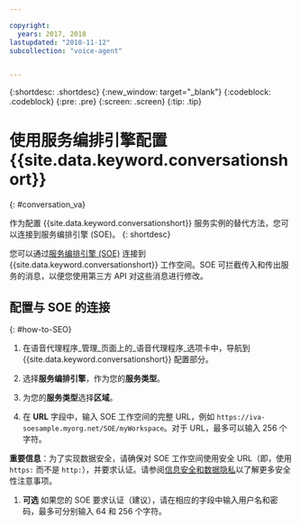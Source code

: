 ```yaml
---

copyright:
  years: 2017, 2018
lastupdated: "2018-11-12"
subcollection: "voice-agent"


---
```


{:shortdesc: .shortdesc}
{:new_window: target="_blank"}
{:codeblock: .codeblock}
{:pre: .pre}
{:screen: .screen}
{:tip: .tip}

# 使用服务编排引擎配置 {{site.data.keyword.conversationshort}}
{: #conversation_va}

作为配置 {{site.data.keyword.conversationshort}} 服务实例的替代方法，您可以连接到服务编排引擎 (SOE)。
{: shortdesc}

您可以通过[服务编排引擎 (SOE)](/docs/services/voice-agent?topic=voice-agent-about#arch-soe) 连接到 {{site.data.keyword.conversationshort}} 工作空间。SOE 可拦截传入和传出服务的消息，以便您使用第三方 API 对这些消息进行修改。

## 配置与 SOE 的连接
{: #how-to-SEO}

1. 在语音代理程序_管理_页面上的_语音代理程序_选项卡中，导航到 {{site.data.keyword.conversationshort}} 配置部分。

1. 选择**服务编排引擎**，作为您的**服务类型**。

1. 为您的**服务类型**选择**区域**。

1. 在 **URL** 字段中，输入 SOE 工作空间的完整 URL，例如 `https://iva-soesample.myorg.net/SOE/myWorkspace`。对于 URL，最多可以输入 256 个字符。

  **重要信息**：为了实现数据安全，请确保对 SOE 工作空间使用安全 URL（即，使用 `https:` 而不是 `http:`），并要求认证。请参阅[信息安全和数据隐私](/docs/services/voice-agent?topic=voice-agent-infosec)以了解更多安全性注意事项。

1. **可选** 如果您的 SOE 要求认证（建议），请在相应的字段中输入用户名和密码，最多可分别输入 64 和 256 个字符。
